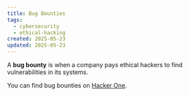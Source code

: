 ```yaml
---
title: Bug Bounties
tags:
  - cybersecurity
  - ethical-hacking
created: 2025-05-23
updated: 2025-05-23
---
```


A **bug bounty** is when a company pays ethical hackers to find vulnerabilities in its systems.

You can find bug bounties on [Hacker One](https://hackerone.com/bug-bounty-programs).
